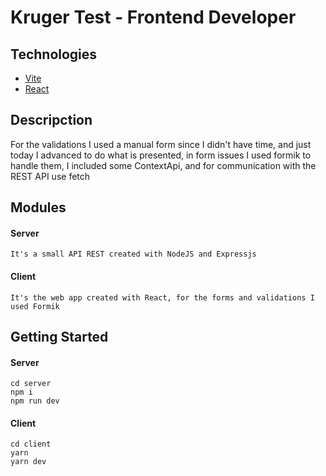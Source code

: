 # Kruger Test - Frontend Developer

## Technologies

- [Vite](https://vitejs.dev)
- [React](https://es.reactjs.org/)

## Descripction

For the validations I used a manual form since I didn't have time, and just today I advanced to do what is presented, in form issues I used formik to handle them, I included some ContextApi, and for communication with the REST API use fetch

## Modules

#### Server

    It's a small API REST created with NodeJS and Expressjs

#### Client

    It's the web app created with React, for the forms and validations I used Formik

## Getting Started

#### Server

```
cd server
npm i
npm run dev
```

#### Client

```
cd client
yarn
yarn dev
```
